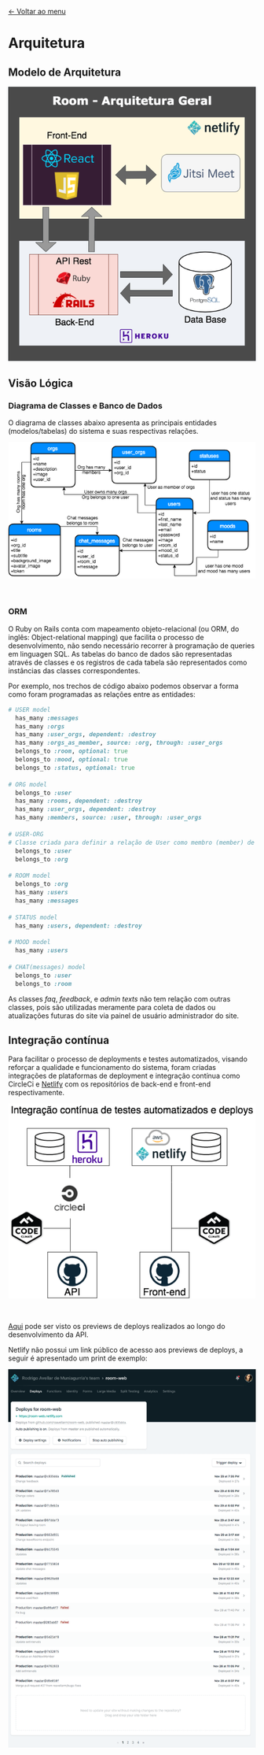 [<- Voltar ao menu](README.md#artefatos-do-projeto)

# Arquitetura

## Modelo de Arquitetura

![Arquitetura da Solução](.gitbook/assets/visao_geral_do_sistema.png)


## Visão Lógica

### Diagrama de Classes e Banco de Dados

O diagrama de classes abaixo apresenta as principais entidades (modelos/tabelas) 
do sistema e suas respectivas relações.

![Diagrama de classes](.gitbook/assets/diagrama_er.png)

<br/>

### ORM

O Ruby on Rails conta com mapeamento objeto-relacional (ou ORM, do inglês: Object-relational mapping) que facilita o processo de desenvolvimento, não sendo necessário recorrer à programação de queries em linguagen SQL. As tabelas do banco de dados são representadas através de classes e os registros de cada tabela são representados como instâncias das classes correspondentes.

Por exemplo, nos trechos de código abaixo podemos observar a
forma como foram programadas as relações entre as entidades:

```ruby
# USER model
  has_many :messages
  has_many :orgs
  has_many :user_orgs, dependent: :destroy
  has_many :orgs_as_member, source: :org, through: :user_orgs
  belongs_to :room, optional: true
  belongs_to :mood, optional: true
  belongs_to :status, optional: true

# ORG model
  belongs_to :user
  has_many :rooms, dependent: :destroy
  has_many :user_orgs, dependent: :destroy
  has_many :members, source: :user, through: :user_orgs

# USER-ORG
# Classe criada para definir a relação de User como membro (member) de uma Org e não como dono (owner)
  belongs_to :user
  belongs_to :org

# ROOM model
  belongs_to :org
  has_many :users
  has_many :messages

# STATUS model
  has_many :users, dependent: :destroy

# MOOD model
  has_many :users

# CHAT(messages) model
  belongs_to :user
  belongs_to :room
```

As classes *faq*, *feedback*, e *admin texts* não tem relação com outras classes, pois
são utilizadas meramente para coleta de dados ou atualizações futuras do site via
painel de usuário administrador do site.

## Integração contínua

Para facilitar o processo de deployments e testes automatizados, visando
reforçar a qualidade e funcionamento do sistema, foram criadas integrações de plataformas de deployment e integração contínua como CircleCi
e [Netlify](https://www.netlify.com/) com os repositórios de back-end e
front-end respectivamente.

![Integração contínua](.gitbook/assets/integracao_continua.png)

<br />

[Aqui](https://circleci.com/gh/roavellarm/room-api) pode ser visto os previews de deploys realizados ao longo do desenvolvimento da API.

Netlify não possui um link público de acesso aos previews de deploys, a
seguir é apresentado um print de exemplo:

![Netlify deployment preview](.gitbook/assets/netlify_deployment_preview.png)
